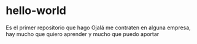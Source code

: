 # hello-world
Es el primer repositorio que hago
Ojalá me contraten en alguna empresa, hay mucho que quiero aprender y mucho que puedo aportar
